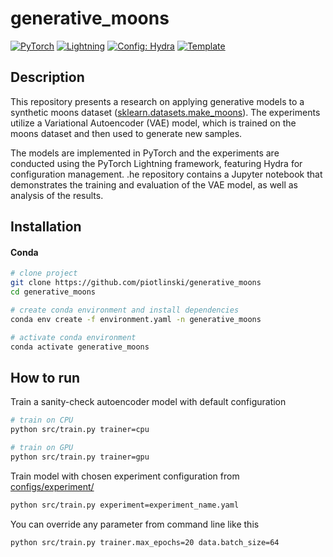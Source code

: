 # generative_moons

<a href="https://pytorch.org/get-started/locally/"><img alt="PyTorch" src="https://img.shields.io/badge/PyTorch-ee4c2c?logo=pytorch&logoColor=white"></a>
<a href="https://pytorchlightning.ai/"><img alt="Lightning" src="https://img.shields.io/badge/-Lightning-792ee5?logo=pytorchlightning&logoColor=white"></a>
<a href="https://hydra.cc/"><img alt="Config: Hydra" src="https://img.shields.io/badge/Config-Hydra-89b8cd"></a>
<a href="https://github.com/ashleve/lightning-hydra-template"><img alt="Template" src="https://img.shields.io/badge/-Lightning--Hydra--Template-017F2F?style=flat&logo=github&labelColor=gray"></a><br>

</div>

## Description

This repository presents a research on applying generative models to a synthetic moons dataset ([sklearn.datasets.make_moons](https://scikit-learn.org/stable/modules/generated/sklearn.datasets.make_moons.html)). The experiments utilize a Variational Autoencoder (VAE) model, which is trained on the moons dataset and then used to generate new samples.

The models are implemented in PyTorch and the experiments are conducted using the PyTorch Lightning framework, featuring Hydra for configuration management. .he repository contains a Jupyter notebook that demonstrates the training and evaluation of the VAE model, as well as analysis of the results.

## Installation

#### Conda

```bash
# clone project
git clone https://github.com/piotlinski/generative_moons
cd generative_moons

# create conda environment and install dependencies
conda env create -f environment.yaml -n generative_moons

# activate conda environment
conda activate generative_moons
```

## How to run

Train a sanity-check autoencoder model with default configuration

```bash
# train on CPU
python src/train.py trainer=cpu

# train on GPU
python src/train.py trainer=gpu
```

Train model with chosen experiment configuration from [configs/experiment/](configs/experiment/)

```bash
python src/train.py experiment=experiment_name.yaml
```

You can override any parameter from command line like this

```bash
python src/train.py trainer.max_epochs=20 data.batch_size=64
```
